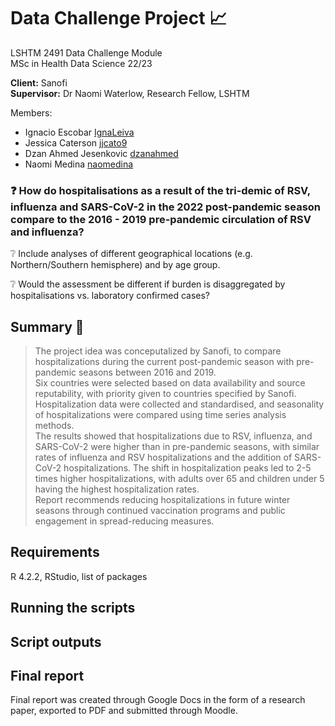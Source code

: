 # Data Challenge Project :chart_with_upwards_trend:

LSHTM 2491 Data Challenge Module\
MSc in Health Data Science 22/23

**Client:** Sanofi\
**Supervisor:** Dr Naomi Waterlow, Research Fellow, LSHTM

Members:
- Ignacio Escobar [IgnaLeiva](https://github.com/IgnaLeiva)
- Jessica Caterson [jjcato9](https://github.com/jjcato9)
- Dzan Ahmed Jesenkovic [dzanahmed](https://github.com/dzanahmed)
- Naomi Medina [naomedina](https://github.com/naomedina)
   
   
   
   
### :question: How do hospitalisations as a result of the tri-demic of RSV, influenza and SARS-CoV-2 in the 2022 post-pandemic season compare to the 2016 - 2019 pre-pandemic circulation of RSV and influenza?

:grey_question: Include analyses of different geographical locations (e.g. Northern/Southern hemisphere) and by age group.

:grey_question: Would the assessment be different if burden is disaggregated by hospitalisations vs. laboratory confirmed cases? 

## Summary :page_with_curl:
> The project idea was conceputalized by Sanofi, to compare hospitalizations during the current post-pandemic season with pre-pandemic seasons between 2016 and 2019.   
> Six countries were selected based on data availability and source reputability, with priority given to countries specified by Sanofi. Hospitalization data were collected and standardised, and seasonality of hospitalizations were compared using time series analysis methods.   
> The results showed that hospitalizations due to RSV, influenza, and SARS-CoV-2 were higher than in pre-pandemic seasons, with similar rates of influenza and RSV hospitalizations and the addition of SARS-CoV-2 hospitalizations. The shift in hospitalization peaks led to 2-5 times higher hospitalizations, with adults over 65 and children under 5 having the highest hospitalization rates.   
> Report recommends reducing hospitalizations in future winter seasons through continued vaccination programs and public engagement in spread-reducing measures.   

## Requirements

R 4.2.2, RStudio, list of packages

## Running the scripts


## Script outputs

## Final report
Final report was created through Google Docs in the form of a research paper, exported to PDF and submitted through Moodle.
